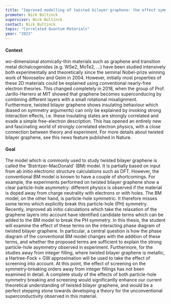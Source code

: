 ```yaml
---
title: "Improved modelling of twisted bilayer graphene: the effect symmetry breaking terms and an application of the GW approximation"
promoter: Nick Bultinck
supervisor: Nick Bultinck
contact: Nick Bultinck
topic: "Correlated Quantum Materials"
year: "2023"
---
```


#### Context

wo-dimensional atomically-thin materials such as graphene and transition metal dichalcogenides (e.g. WSe2, MoTe2, ...) have been studied intensively both experimentally and theoretically since the seminal Nobel-prize winning work of Novoselov and Geim in 2004. However, initially most properties of these 2D materials could be explained using conventional nearly-free electron theories. This changed completely in 2018, when the group of Prof. Jarillo-Herrero at MIT showed that graphene becomes superconducing by combining different layers with a small rotational misalignment. Furthermore, twisted bilayer graphene shows insulating behaviour which (based on symmetry arguments) can only be explained by invoking strong interaction effects, i.e. these insulating states are strongly correlated and evade a simple free-electron description. This has opened an entirely new and fascinating world of strongly correlated electron physics, with a close connection between theory and experiment. For more details about twisted bilayer graphene, see this news feature published in Nature.

#### Goal

The model which is commonly used to study twisted bilayer graphene is called the 'Bistritzer-MacDonald' (BM) model. It is partially based on input from ab initio electronic structure calculations such as DFT. However, the conventional BM model is known to have a couple of shortcomings. For example, the experiments performed on twisted bilayer graphene show a clear particle-hole asymmetry: different physics is observed if the material is doped away from charge neutrality with electrons or with holes. The BM model, on the other hand, is particle-hole symmetric. It therefore misses some terms which explicitly break this particle-hole (PH) symmetry. Recently, improved ab initio calculations which take the relaxation of the graphene layers into account have identified candidate terms which can be added to the BM model to break the PH symmetry. In this thesis, the student will examine the effect of these terms on the interacting phase diagram of twisted bilayer graphene. In particular, a central question is how the phase diagram of the conventional BM model changes with the addition of these terms, and whether the proposed terms are sufficient to explain the strong particle-hole asymmetry observed in experiment. Furthermore, for the studies away from integer filling, where twisted bilayer graphene is metallic, a Hartree-Fock + GW approximation will be used to take the effect of screening into account. At this point, the effect of screening on the symmetry-breaking orders away from integer fillings has not been examined in detail. A complete study of the effects of both particle-hole symmetry breaking and screening would significantly enhance our current theoretical understanding of twisted bilayer graphene, and would be a perfect stepping stone towards developing a theory for the unconventional superconductivity observed in this material.
